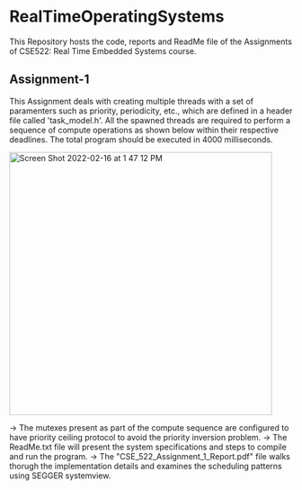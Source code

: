 # RealTimeOperatingSystems

This Repository hosts the code, reports and ReadMe file of the Assignments of CSE522: Real Time Embedded Systems course.

## Assignment-1
This Assignment deals with creating multiple threads with a set of paramenters such as priority, periodicity, etc., which are defined in a header file called 'task_model.h'. All the spawned threads are required to perform a sequence of compute operations as shown below within their respective deadlines. The total program should be executed in 4000 milliseconds.

<img width="467" alt="Screen Shot 2022-02-16 at 1 47 12 PM" src="https://user-images.githubusercontent.com/89430730/154354607-4e27754e-4313-4886-bdc0-a9b15c3f1900.png">


-> The mutexes present as part of the compute sequence are configured to have priority ceiling protocol to avoid the priority inversion problem.
-> The ReadMe.txt file will present the system specifications and steps to compile and run the program.
-> The "CSE_522_Assignment_1_Report.pdf" file walks thorugh the implementation details and examines the scheduling patterns using SEGGER systemview.
